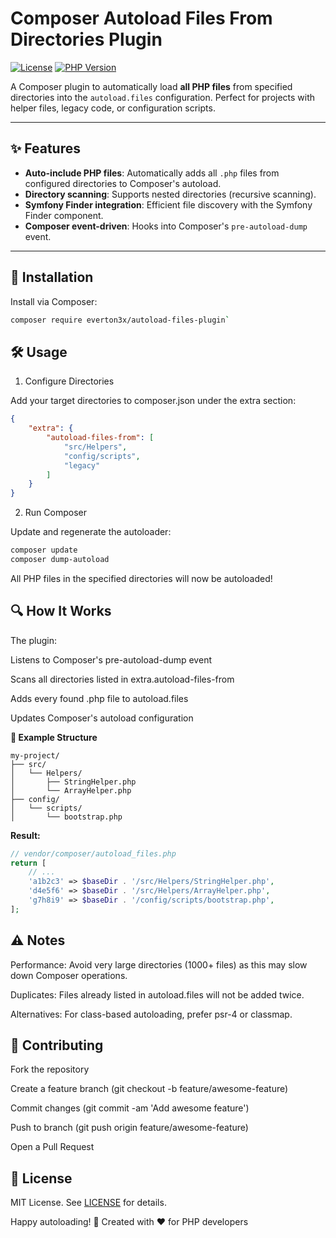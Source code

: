 # Composer Autoload Files From Directories Plugin

[![License](https://img.shields.io/packagist/l/everton3x/autoload-files-plugin.svg)](https://packagist.org/packages/everton3x/autoload-files-plugin)
[![PHP Version](https://img.shields.io/packagist/php-v/everton3x/autoload-files-plugin)](https://php.net)

A Composer plugin to automatically load **all PHP files** from specified directories into the `autoload.files` configuration. Perfect for projects with helper files, legacy code, or configuration scripts.

---

## ✨ Features

- **Auto-include PHP files**: Automatically adds all `.php` files from configured directories to Composer's autoload.
- **Directory scanning**: Supports nested directories (recursive scanning).
- **Symfony Finder integration**: Efficient file discovery with the Symfony Finder component.
- **Composer event-driven**: Hooks into Composer's `pre-autoload-dump` event.

---

## 🚀 Installation

Install via Composer:

```bash
composer require everton3x/autoload-files-plugin`
```

## 🛠️ Usage
1. Configure Directories

Add your target directories to composer.json under the extra section:
```json
{
    "extra": {
        "autoload-files-from": [
            "src/Helpers",
            "config/scripts",
            "legacy"
        ]
    }
}
```

2. Run Composer

Update and regenerate the autoloader:

```bash
composer update
composer dump-autoload
```

All PHP files in the specified directories will now be autoloaded!

## 🔍 How It Works
The plugin:

Listens to Composer's pre-autoload-dump event

Scans all directories listed in extra.autoload-files-from

Adds every found .php file to autoload.files

Updates Composer's autoload configuration

**📂 Example Structure**

```
my-project/
├── src/
│   └── Helpers/
│       ├── StringHelper.php
│       └── ArrayHelper.php
├── config/
│   └── scripts/
│       └── bootstrap.php
```

**Result:**

```php
// vendor/composer/autoload_files.php
return [
    // ...
    'a1b2c3' => $baseDir . '/src/Helpers/StringHelper.php',
    'd4e5f6' => $baseDir . '/src/Helpers/ArrayHelper.php',
    'g7h8i9' => $baseDir . '/config/scripts/bootstrap.php',
];
```

## ⚠️ Notes
Performance: Avoid very large directories (1000+ files) as this may slow down Composer operations.

Duplicates: Files already listed in autoload.files will not be added twice.

Alternatives: For class-based autoloading, prefer psr-4 or classmap.

## 🤝 Contributing
Fork the repository

Create a feature branch (git checkout -b feature/awesome-feature)

Commit changes (git commit -am 'Add awesome feature')

Push to branch (git push origin feature/awesome-feature)

Open a Pull Request

## 📄 License
MIT License. See [LICENSE](LICENSE) for details.

Happy autoloading! 🎉
Created with ❤️ for PHP developers